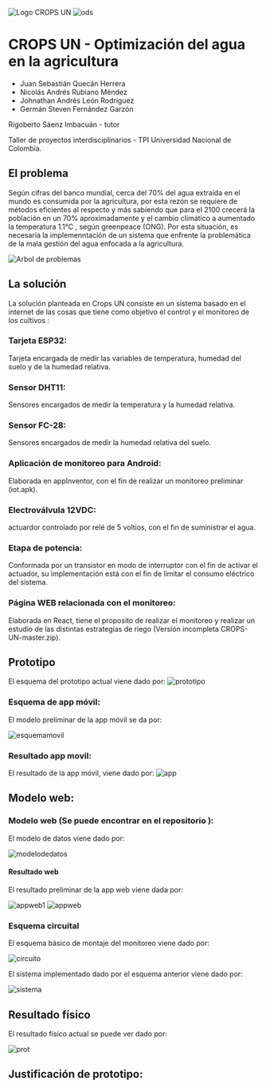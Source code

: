 ![Logo CROPS UN](https://user-images.githubusercontent.com/64376744/85499593-86906f80-b5a7-11ea-8ed8-07a4f59d4c05.png) ![ods](https://user-images.githubusercontent.com/64376744/85499607-8abc8d00-b5a7-11ea-9c83-a33790140582.PNG)
# CROPS UN  - Optimización del agua en la agricultura

  

- Juan Sebastián Quecán Herrera 
- Nicolás Andrés Rubiano Méndez  
- Johnathan Andrés León Rodríguez
- Germán Steven Fernández Garzón

Rigoberto Sáenz Imbacuán - tutor

Taller de proyectos interdisciplinarios -  TPI 
Universidad Nacional de Colombia. 


## El problema 
Según cifras del  banco  mundial,  cerca del  70% del  agua extraída en  el  mundo  es   consumida por la agricultura,  por esta rezón se requiere de métodos eficientes al respecto y más sabiendo  que   para el  2100 crecerá la población en un 70%  aproximadamente y el cambio climático a aumentado la temperatura 1.1°C , según greenpeace (ONG). Por esta situación,  es necesaria la implemenntación de un sistema que enfrente la problemática de la mala gestión del agua enfocada a la agricultura. 

![Arbol de problemas](https://user-images.githubusercontent.com/64376744/85499714-bb042b80-b5a7-11ea-83d8-c1e72e81610b.png)

## La solución

 La solución planteada en Crops  UN consiste en un sistema basado en  el internet de las  cosas   que tiene   como  objetivo  el   control  y el monitoreo de los cultivos :
 
### Tarjeta ESP32:  
Tarjeta encargada de medir las variables de temperatura, humedad del  suelo  y de la humedad relativa.
### Sensor DHT11: 
Sensores encargados de medir la temperatura y la humedad relativa. 
### Sensor FC-28: 
Sensores encargados de medir la humedad relativa del  suelo. 
### Aplicación de monitoreo para Android:  
Elaborada en appInventor,  con el  fin de realizar un monitoreo preliminar (iot.apk). 
### Electroválvula 12VDC: 
actuardor controlado por relé de 5 voltios,  con el fin de suministrar el agua.
### Etapa de potencia: 
Conformada por un transistor en modo de interruptor con el fin de activar el actuador,  su implementación está con el fin de limitar el consumo eléctrico del sistema. 
### Página WEB relacionada con el monitoreo: 
Elaborada en React,  tiene el proposito de realizar el monitoreo y realizar un estudio de las distintas estrategias de riego (Versión incompleta CROPS-UN-master.zip).

## Prototipo
El esquema del prototipo actual viene dado por: 
![prototipo](https://user-images.githubusercontent.com/64376744/85492857-7a061a00-b59b-11ea-87c5-875c964ee0e2.PNG)


### Esquema de app móvil: 
El modelo preliminar de la app móvil se da por: 

![esquemamovil](https://user-images.githubusercontent.com/64376744/85495201-b176c580-b59f-11ea-90f4-5262b874f654.PNG)

### Resultado app movil: 
El resultado de la app móvil,  viene dado por: 
![app](https://user-images.githubusercontent.com/64376744/85499706-b93a6800-b5a7-11ea-9a4a-658eb47b13a5.png)


## Modelo web: 
### Modelo web (Se puede encontrar en el repositorio ): 
El modelo de datos viene dado por: 

![modelodedatos](https://user-images.githubusercontent.com/64376744/85495185-ad4aa800-b59f-11ea-9f1a-039253a921d1.PNG)

#### Resultado  web 

El resultado preliminar de la app web viene dada por: 

![appweb1](https://user-images.githubusercontent.com/64376744/85495211-b76ca680-b59f-11ea-9a1a-e416756f8d12.PNG)
![appweb](https://user-images.githubusercontent.com/64376744/85495218-b9cf0080-b59f-11ea-9786-12aa18da1816.PNG)

### Esquema circuital

El esquema básico de montaje del monitoreo viene dado por: 

![circuito](https://user-images.githubusercontent.com/64376744/85495207-b50a4c80-b59f-11ea-98ba-b2af0f2ae59a.PNG)


El sistema implementado dado por el esquema anterior viene dado por: 

![sistema](https://user-images.githubusercontent.com/64376744/85499563-77112680-b5a7-11ea-871d-687f7a6afd63.png)

## Resultado físico
El resultado físico actual se puede ver dado por: 

![prot](https://user-images.githubusercontent.com/64376744/85500686-a032b680-b5a9-11ea-9b6e-89438a02fee5.jpg)

## Justificación de prototipo: 




